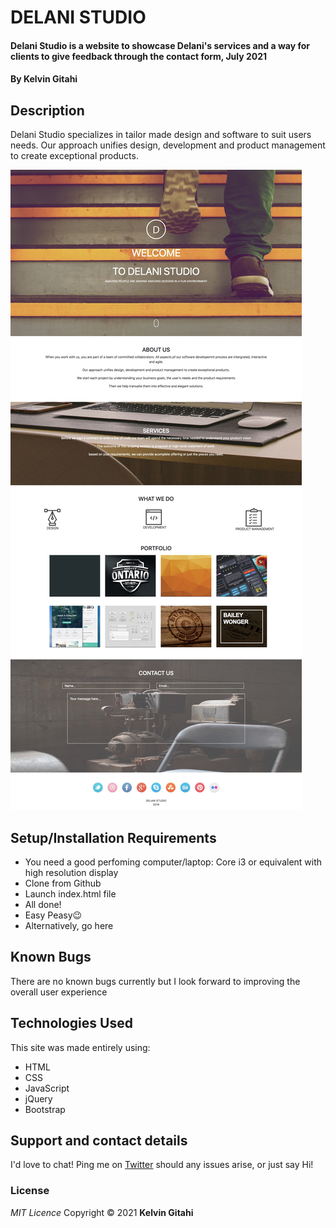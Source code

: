 # DELANI STUDIO

#### Delani Studio is a website to showcase Delani's services and a way for clients to give feedback through the contact form, July 2021

#### By **Kelvin Gitahi**

## Description

Delani Studio specializes in tailor made design and software to suit users needs. Our approach unifies design, development and product management to create exceptional products.

![Landing page screenshot](./assets/Delani-Studio.jpg "Delani Studio")

## Setup/Installation Requirements

- You need a good perfoming computer/laptop: Core i3 or equivalent with high resolution display
- Clone from Github
- Launch index.html file
- All done!
- Easy Peasy😉
- Alternatively, go here

## Known Bugs

There are no known bugs currently but I look forward to improving the overall user experience

## Technologies Used

This site was made entirely using:

- HTML
- CSS
- JavaScript
- jQuery
- Bootstrap

## Support and contact details

I'd love to chat! Ping me on [Twitter](https://twitter.com/kevocb) should any issues arise, or just say Hi!

### License

_MIT Licence_
Copyright &copy; 2021 **Kelvin Gitahi**

